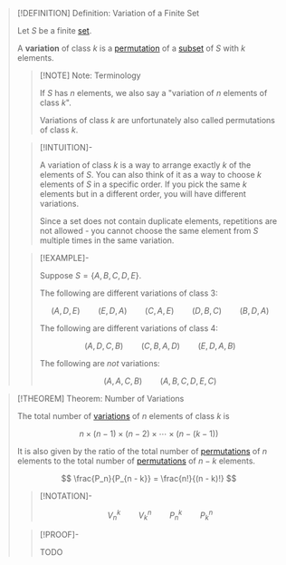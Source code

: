 >[!DEFINITION] Definition: Variation of a Finite Set
>
>Let $S$ be a finite [set](../Set%20Theory/Set.md).
>
>A **variation** of class $k$ is a [permutation](Permutation.md) of a [subset](../Set%20Theory/Subset.md) of $S$ with $k$ elements.
>
>>[!NOTE] Note: Terminology
>>
>>If $S$ has $n$ elements, we also say a "variation of $n$ elements of class $k$".
>>
>>Variations of class $k$ are unfortunately also called permutations of class $k$.
>>
>
>>[!INTUITION]-
>>
>>A variation of class $k$ is a way to arrange exactly $k$ of the elements of $S$. You can also think of it as a way to choose $k$ elements of $S$ in a specific order. If you pick the same $k$ elements but in a different order, you will have different variations.
>>
>>Since a set does not contain duplicate elements, repetitions are not allowed - you cannot choose the same element from $S$ multiple times in the same variation.
>>
>
>>[!EXAMPLE]-
>>
>>Suppose $S = \{A, B, C, D, E\}$.
>>
>>The following are different variations of class 3:
>>
>>$$
>>(A, D, E) \qquad (E, D, A) \qquad (C, A, E) \qquad (D, B, C) \qquad (B, D, A)
>>$$
>>
>>The following are different variations of class 4:
>>
>>$$
>>(A, D, C, B) \qquad (C, B, A, D) \qquad (E, D, A, B)
>>$$
>>
>>The following are *not* variations:
>>
>>$$
>>(A, A, C, B) \qquad (A, B, C, D, E, C) 
>>$$
>>
>

>[!THEOREM] Theorem: Number of Variations
>
>The total number of [variations](Variation.md) of $n$ elements of class $k$ is 
>
>$$
>n \times (n - 1) \times (n - 2) \times \cdots \times (n - (k - 1))
>$$
>
>It is also given by the ratio of the total number of [permutations](Permutation.md) of $n$ elements to the total number of [permutations](Permutation.md) of $n-k$ elements.
>
>$$
>\frac{P_n}{P_{n - k}} = \frac{n!}{(n - k)!}
>$$
>
>>[!NOTATION]-
>>
>>$$
>>V_n^k \qquad V_k^n \qquad P_n^k \qquad P_k^n
>>$$
>>
>
>>[!PROOF]-
>>
>>TODO
>>
>